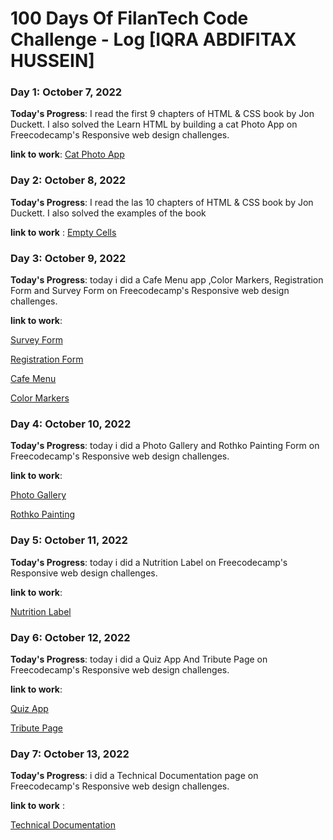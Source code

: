 # 100 Days Of FilanTech Code Challenge - Log [IQRA ABDIFITAX HUSSEIN]

### Day 1: October 7, 2022

**Today's Progress**: I read the first 9 chapters of HTML & CSS book by Jon Duckett. I also solved the Learn HTML by building a cat Photo App on Freecodecamp's Responsive web design challenges.

**link to work**: [Cat Photo App](https://github.com/IQRA-ABDI/100DaysOfFilanTechCode/tree/main/HTML_CSS)

### Day 2: October 8, 2022

**Today's Progress**: I read the las 10 chapters of HTML & CSS book by Jon Duckett. I also solved the examples of the book

**link to work** : 
[Empty Cells](https://github.com/IQRA-ABDI/100DaysOfFilanTechCode/tree/main/HTML_CSS)

### Day 3: October 9, 2022

**Today's Progress**: today i did a Cafe Menu app ,Color Markers, Registration Form and Survey Form on Freecodecamp's Responsive web design challenges.

**link to work**:

[Survey Form](https://github.com/IQRA-ABDI/100DaysOfFilanTechCode/blob/main/HTML_CSS/Survey_Form.html)

[Registration Form](https://github.com/IQRA-ABDI/100DaysOfFilanTechCode/blob/main/HTML_CSS/Registration_Form.html)

[Cafe Menu](https://github.com/IQRA-ABDI/100DaysOfFilanTechCode/blob/main/HTML_CSS/Cafe.Menu.html)

[Color Markers](https://github.com/IQRA-ABDI/100DaysOfFilanTechCode/blob/main/HTML_CSS/Color_Markers.html)

### Day 4: October 10, 2022

**Today's Progress**: today i did a Photo Gallery  and Rothko Painting Form on Freecodecamp's Responsive web design challenges.

**link to work**: 

[Photo Gallery](https://github.com/IQRA-ABDI/100DaysOfFilanTechCode/blob/main/HTML_CSS/PhotoGallery)

[Rothko Painting](https://github.com/IQRA-ABDI/100DaysOfFilanTechCode/blob/main/HTML_CSS/RothkoPainting)


### Day 5: October 11, 2022

**Today's Progress**: today i did a Nutrition Label on Freecodecamp's Responsive web design challenges.

**link to work**: 

[Nutrition Label](https://github.com/IQRA-ABDI/100DaysOfFilanTechCode/blob/main/HTML_CSS/NutritionLabel.html)


### Day 6: October 12, 2022

**Today's Progress**: today i did a Quiz App And Tribute Page on Freecodecamp's Responsive web design challenges.

**link to work**: 

[Quiz App](https://github.com/IQRA-ABDI/100DaysOfFilanTechCode/blob/main/HTML_CSS/QuzApp.html)

[Tribute Page](https://github.com/IQRA-ABDI/100DaysOfFilanTechCode/blob/main/HTML_CSS/TributeProject.html)


### Day 7: October 13, 2022

**Today's Progress**: i did a Technical Documentation page on Freecodecamp's Responsive web design challenges.

**link to work** : 

[Technical Documentation](https://github.com/IQRA-ABDI/100DaysOfFilanTechCode/tree/main/HTML_CSS)

